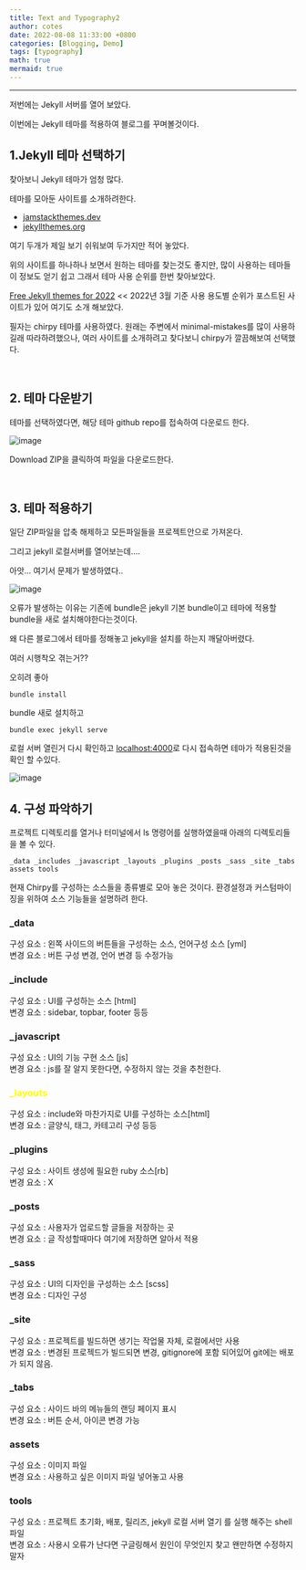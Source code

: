 ```yaml
---
title: Text and Typography2
author: cotes
date: 2022-08-08 11:33:00 +0800
categories: [Blogging, Demo]
tags: [typography]
math: true
mermaid: true
---
```

<!-- ---
title: "[GitHub Pages] GitHub Pages를 이용하여 블로그를 운영해보자! (3)"
tag: [test]
categories: [test]

--- -->
<!-- ---
layout: single
title: "[GitHub Pages] GitHub Pages를 이용하여 블로그를 운영해보자! (3)"
--- -->
<hr>

저번에는 Jekyll 서버를 열어 보았다.

이번에는 Jekyll 테마를 적용하여 블로그를 꾸며볼것이다.

## 1.Jekyll 테마 선택하기

찾아보니 Jekyll 테마가 엄청 많다.

테마를 모아둔 사이트를 소개하려한다.

* [jamstackthemes.dev](https://jamstackthemes.dev/ssg/jekyll/)
* [jekyllthemes.org](http://jekyllthemes.org)

여기 두개가 제일 보기 쉬워보여 두가지만 적어 놓았다.

위의 사이트를 하나하나 보면서 원하는 테마를 찾는것도 좋지만, 많이 사용하는 테마들이 정보도 얻기 쉽고 그래서 테마 사용 순위를 한번 찾아보았다.


[Free Jekyll themes for 2022](https://cloudcannon.com/blog/free-jekyll-themes-for-2022/##keyword:jekyll) << 2022년 3월 기준 사용 용도별 순위가 포스트된 사이트가 있어 여기도 소개 해보았다.


필자는 chirpy 테마를 사용하였다. 원래는 주변에서 minimal-mistakes를 많이 사용하길래 따라하려했으나, 여러 사이트를 소개하려고 찾다보니 chirpy가 깔끔해보여 선택했다.

<br>

## 2. 테마 다운받기

테마를 선택하였다면, 해당 테마 github repo를 접속하여 다운로드 한다.

![image](https://user-images.githubusercontent.com/69522086/184658583-99954d38-4c7f-414b-85b9-4f9059591c1e.png)

Download ZIP을 클릭하여 파일을 다운로드한다.

<br>

## 3. 테마 적용하기

일단 ZIP파일을 압축 해제하고 모든파일들을 프로젝트안으로 가져온다.

그리고 jekyll 로컬서버를 열어보는데....

아앗... 여기서 문제가 발생하였다..

![image](https://user-images.githubusercontent.com/69522086/184661886-8f86bae1-6299-441c-a8ab-6b922ca8257b.png)

오류가 발생하는 이유는 기존에 bundle은 jekyll 기본 bundle이고 테마에 적용할 bundle을 새로 설치해야한다는것이다.

왜 다른 블로그에서 테마를 정해놓고 jekyll을 설치를 하는지 깨달아버렸다.

여러 시행착오 겪는거??

오히려 좋아

    bundle install

bundle 새로 설치하고

    bundle exec jekyll serve

로컬 서버 열린거 다시 확인하고 [localhost:4000](localhost:4000)로 다시 접속하면 테마가 적용된것을 확인 할 수있다.

![image](https://user-images.githubusercontent.com/69522086/185406392-9504d0e1-aac1-4d8d-a488-55e93f3e95ad.png)

## 4. 구성 파악하기

프로젝트 디렉토리를 열거나 터미널에서 ls 명령어를 실행하였을때 아래의 디렉토리들을 볼 수 있다.

    _data _includes _javascript _layouts _plugins _posts _sass _site _tabs assets tools

현재 Chirpy를 구성하는 소스들을 종류별로 모아 놓은 것이다.
환경설정과 커스텀마이징을 위하여 소스 기능들을 설명하려 한다.

### _data
구성 요소 : 왼쪽 사이드의 버튼들을 구성하는 소스, 언어구성 소스 [yml]<br>
변경 요소 : 버튼 구성 변경, 언어 변경 등 수정가능

### _include
구성 요소 : UI를 구성하는 소스 [html]<br>
변경 요소 : sidebar, topbar, footer 등등

### _javascript
구성 요소 : UI의 기능 구현 소스 [js]<br>
변경 요소 : js를 잘 알지 못한다면, 수정하지 않는 것을 추천한다.


### <span style="color:yellow">_layouts</span>
구성 요소 : include와 마찬가지로 UI를 구성하는 소스[html]<br>
변경 요소 : 글양식, 태그, 카테고리 구성 등등

### _plugins
구성 요소 : 사이트 생성에 필요한 ruby 소스[rb]<br>
변경 요소 : X

### _posts
구성 요소 : 사용자가 업로드할 글들을 저장하는 곳<br>
변경 요소 : 글 작성할때마다 여기에 저장하면 알아서 적용

### _sass
구성 요소 : UI의 디자인을 구성하는 소스 [scss]<br>
변경 요소 : 디자인 구성

### _site
구성 요소 : 프로젝트를 빌드하면 생기는 작업물 자체, 로컬에서만 사용<br>
변경 요소 : 변경된 프로젝드가 빌드되면 변경, gitignore에 포함 되어있어 git에는 배포가 되지 않음.

### _tabs
구성 요소 : 사이드 바의 메뉴들의 랜딩 페이지 표시 <br>
변경 요소 : 버튼 순서, 아이콘 변경 가능


### assets
구성 요소 : 이미지 파일<br>
변경 요소 : 사용하고 싶은 이미지 파일 넣어놓고 사용

### tools
구성 요소 : 프로젝트 초기화, 배포, 릴리즈, jekyll 로컬 서버 열기 를 실행 해주는 shell 파일<br>
변경 요소 : 사용시 오류가 난다면 구글링해서 원인이 무엇인지 찾고 왠만하면 수정하지말자


